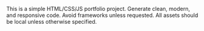 <!-- Use this file to provide workspace-specific custom instructions to Copilot. For more details, visit https://code.visualstudio.com/docs/copilot/copilot-customization#_use-a-githubcopilotinstructionsmd-file -->

This is a simple HTML/CSS/JS portfolio project. Generate clean, modern, and responsive code. Avoid frameworks unless requested. All assets should be local unless otherwise specified.

